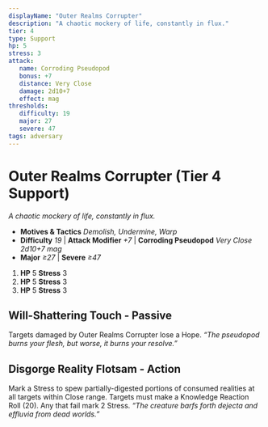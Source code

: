 ```yaml
---
displayName: "Outer Realms Corrupter"
description: "A chaotic mockery of life, constantly in flux."
tier: 4
type: Support
hp: 5
stress: 3
attack:
   name: Corroding Pseudopod
   bonus: +7
   distance: Very Close
   damage: 2d10+7
   effect: mag
thresholds:
   difficulty: 19
   major: 27
   severe: 47
tags: adversary
---
```

# Outer Realms Corrupter (Tier 4 Support)
_A chaotic mockery of life, constantly in flux._

- **Motives & Tactics** _Demolish, Undermine, Warp_
- **Difficulty** _19_ | **Attack Modifier** _+7_ | **Corroding Pseudopod** _Very Close 2d10+7 mag_
- **Major** _≥27_ | **Severe** _≥47_

1. **HP** 5
   **Stress** 3
2. **HP** 5
   **Stress** 3
3. **HP** 5
   **Stress** 3

## Will-Shattering Touch - Passive
Targets damaged by Outer Realms Corrupter lose a Hope. _“The pseudopod burns your flesh, but worse, it burns your resolve.”_

## Disgorge Reality Flotsam - Action
Mark a Stress to spew partially-digested portions of consumed realities at all targets within Close range. Targets must make a Knowledge Reaction Roll (20). Any that fail mark 2 Stress. _“The creature barfs forth dejecta and effluvia from dead worlds.”_
